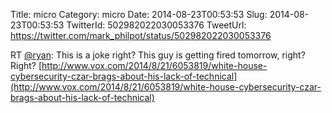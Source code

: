 Title: micro
Category: micro
Date: 2014-08-23T00:53:53
Slug: 2014-08-23T00:53:53
TwitterId: 502982022030053376
TweetUrl: https://twitter.com/mark_philpot/status/502982022030053376

RT [@ryan](https://twitter.com/ryan): This is a joke right? This guy is getting fired tomorrow, right? Right? [http://www.vox.com/2014/8/21/6053819/white-house-cybersecurity-czar-brags-about-his-lack-of-technical](http://www.vox.com/2014/8/21/6053819/white-house-cybersecurity-czar-brags-about-his-lack-of-technical)